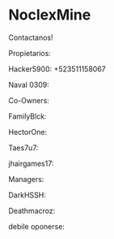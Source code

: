 # NoclexMine
Contactanos!

Propietarios:

Hacker5900: +523511158067

Naval 0309:

Co-Owners:

FamilyBlck:

HectorOne:

Taes7u7:

jhairgames17:

Managers: 

DarkHSSH:

Deathmacroz:

debile oponerse:

